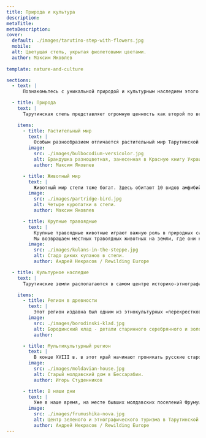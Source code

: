 ```yaml
---
title: Природа и культура
description: 
metaTitle: 
metaDescription:
cover:
  default: ./images/tarutino-step-with-flowers.jpg
  mobile: 
  alt: Цветущая степь, укрытая фиолетовыми цветами. 
  author: Максим Яковлев
  
template: nature-and-culture

sections:
  - text: |
      Познакомьтесь с уникальной природой и культурным наследием этого региона, который сумел сохранить и пронести через столетия не только богатый растительный и животный мир, но и огромный пласт культуры и традиций множества национальностей, которые населяли его на протяжении веков. Вы сможете не только узнать и увидеть своими глазами ожившую историю, но и попробовать её на вкус, прикоснуться к ней и, конечно же, сделать селфи на пам'ять 😊

  - title: Природа
    text: |
      Тарутинская степь представляет огромную ценность как второй по величине после биосферного заповедника «Аскания-Нова» степной участок, сохранившийся в близком к природному состоянии. Сегодня он является уникальным не только для Украины – страны с одним из самых высоких показателей распаханности территории в мире, –  но и для Европы в целом. Тарутинская степь признана объектом Изумрудной сети Европы, а её сохранение является международным обязательством Украины в соответствии с Бернской конвенцией об охране дикой флоры и фауны и природных сред обитания в Европе.

    items:
      - title: Растительный мир
        text: |
          Особым разнообразием отличается растительный мир Тарутинской степи: одних цветковых растений здесь насчитывается 527 видов. Наибольшую ценность на территории парка представляют сохранившиеся здесь экосистемы разнотравнотипчаково-ковыльных целинных и вторичных степей. Здесь также встречается эндемик северо-западного Причерноморья – птицемлечник горный.
        image:
          src: ./images/bulbocodium-versicolor.jpg
          alt: Брандушка разноцветная, занесенная в Красную книгу Украины, в Тарутинской степи.
          author: Максим Яковлев

      - title: Животный мир
        text: |
          Животный мир степи тоже богат. Здесь обитают 10 видов амфибий и рептилий, 19 видов млекопитающих, около 100 видов птиц. Тарутинская степь едва ли не последнее место в Украине, где встречается редкий вид млекопитающего – мышовка степная. Большое значение Тарутинская степь имеет для сохранения редких видов степных птиц. Ещё в середине прошлого века в Тарутинской степи гнездились дрофа и журавль-красавка. Более 17 видов растений и около 40 видов животных, обитающих здесь, занесены в Красную книгу Украины и Европейский Красный список видов, находящихся под угрозой исчезновения.
        image:
          src: ./images/partridge-bird.jpg
          alt: Четыре куропатки в степи.
          author: Максим Яковлев

      - title: Крупные травоядные
        text: |
          Крупные травоядные животные играют важную роль в природных системах. Они поддерживают природные луга и степи, способствуют прорастанию трав и деревьев, а также могут открывать закрытые леса. Значительная часть биоразнообразия Европы живет на открытых лугах, в мозаичных ландшафтах и лесостепи, открытых лесах и рощах, которые все для своего существования зависят от выпаса травоядных. Когда большие природные территории покинуты людьми и травоядными, они зарастают кустарниками и лесами, поэтому их биоразнообразие уменьшается.
          Мы возвращаем местных травоядных животных на земли, где они когда-то жили. У нас в парке можно увидеть диких куланов, пугливых ланей, потешных сайгаков и величественных украинских серых быков, которые бродят по Тарутинской степи и формируют её ландшафт и разнообразие.
        image:
          src: ./images/kulans-in-the-steppe.jpg
          alt: Стадо диких куланов в степи.
          author: Андрей Некрасов / Rewilding Europe

  - title: Культурное наследие
    text: |
      Тарутинские земли располагаются в самом центре историко-этнографического региона, известного как «Буджак» или «Южная Бессарабия» – степной части Дунай-Днестровского междуречья. Поэтому еще в древности и позднее его населяли многие национальности, которые оставили свой след на этих землях, как в виде исторических объектов, так и в виде традиций, устоев и особенностей местной кухни.

    items:
      - title: Регион в древности
        text: |
          Этот регион издавна был одним из этнокультурных «перекрестков» Европы. Здесь находятся курганы, свидетельствующие о присутствии киммерийцев, скифов, сарматов и т.д. вплоть до половцев, печенегов и ногайцев. В средние века Буджакские земли входили во многие державы: Болгария, Киевская Русь, Галицко-Волынское княжество, Молдавия. С XV в. они стали частью Османской империи и были заселены ногайцами – кочевниками тюркского и монгольского мира.
        image:
          src: ./images/borodinski-klad.jpg
          alt: Бородинский клад - детали старинного серебрянного и золотого оружия, найденные в Бессарабии.
          author: 

      - title: Мультикультурный регион
        text: |
          В конце ХVIII в. в этот край начинают проникать русские старообрядцы, молдавские крестьяне и украинские казаки. В 1812 г. по Бухарестскому миру Буджак отходит Российской империи. Ногайцы были выселены, а их урочища заселены государственными крестьянами (украинцами, молдаванами, русскими) и «иностранными колонистами» (немцами, болгарами, гагаузами). После войны, в 1946 г., по инициативе Г.К.Жукова, население сёл на границе Саратского и Тарутинского районов было выселено, а сама территория превращена в артиллерийский полигон.
        image:
          src: ./images/moldavian-house.jpg
          alt: Старый молдавский дом в Бессарабии.
          author: Игорь Студенников

      - title: В наши дни
        text: |
          Уже в наше время, на месте бывших молдавских поселений Фрумушика и Рошия создан этнографический туристический комплекс «Фрумушика-Нова», где по принципу музея под открытым небом воссозданы традиционные национальные подворья, а также церковь, пасека, корчма. Здесь же находится аграрно-овцеводческое предприятие и крупнейший в Европе комплекс по выращиванию овец каракульской породы. Продукты овцеводства – мясо и брынза – неотъемлемая часть традиционной бессарабской кухни. Край также славится виноделием.
        image:
          src: ./images/frumushika-nova.jpg
          alt: Центр зеленого и этнографического туризма в Тарутинской степи "Фрумушика-Нова".
          author: Андрей Некрасов / Rewilding Europe
---
```

